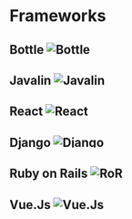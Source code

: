# Frameworks

## Bottle <img alt="Bottle" src="/portfolio/img/bottle_icon.png" style="max-height: 1em">

## Javalin <img alt="Javalin" src="/portfolio/img/javalin_icon.png" style="max-height: 1em">

## React <img alt="React" src="/portfolio/img/react.png" style="max-height: 1em">

## Django <img alt="Django" src="/portfolio/img/django.svg" style="max-height: 1em">

## Ruby on Rails <img alt="RoR" src="/portfolio/img/rails.svg" style="max-height: 1em">

## Vue.Js <img alt="Vue.Js" src="/portfolio/img/vuejs.png" style="max-height: 1em">
